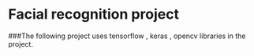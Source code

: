 # Facial recognition project

###The following project uses tensorflow , keras , opencv libraries in the project.
